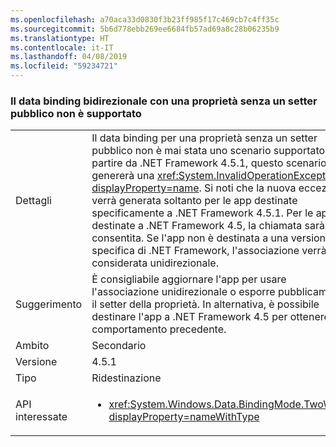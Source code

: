 ```yaml
---
ms.openlocfilehash: a70aca33d0830f3b23ff985f17c469cb7c4ff35c
ms.sourcegitcommit: 5b6d778ebb269ee6684fb57ad69a8c28b06235b9
ms.translationtype: HT
ms.contentlocale: it-IT
ms.lasthandoff: 04/08/2019
ms.locfileid: "59234721"
---
```

### <a name="two-way-data-binding-to-a-property-with-a-non-public-setter-is-not-supported"></a>Il data binding bidirezionale con una proprietà senza un setter pubblico non è supportato

|   |   |
|---|---|
|Dettagli|Il data binding per una proprietà senza un setter pubblico non è mai stata uno scenario supportato. A partire da .NET Framework 4.5.1, questo scenario genererà una <xref:System.InvalidOperationException?displayProperty=name>. Si noti che la nuova eccezione verrà generata soltanto per le app destinate specificamente a .NET Framework 4.5.1. Per le app destinate a .NET Framework 4.5, la chiamata sarà consentita. Se l'app non è destinata a una versione specifica di .NET Framework, l'associazione verrà considerata unidirezionale.|
|Suggerimento|È consigliabile aggiornare l'app per usare l'associazione unidirezionale o esporre pubblicamente il setter della proprietà. In alternativa, è possibile destinare l'app a .NET Framework 4.5 per ottenere il comportamento precedente.|
|Ambito|Secondario|
|Versione|4.5.1|
|Tipo|Ridestinazione|
|API interessate|<ul><li><xref:System.Windows.Data.BindingMode.TwoWay?displayProperty=nameWithType></li></ul>|
